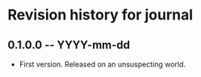 # Revision history for journal

## 0.1.0.0 -- YYYY-mm-dd

* First version. Released on an unsuspecting world.
